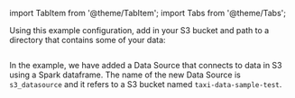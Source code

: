 import TabItem from '@theme/TabItem';
import Tabs from '@theme/Tabs';

Using this example configuration, add in your S3 bucket and path to a directory that contains some of your data:

```python name="docs/docusaurus/docs/snippets/aws_cloud_storage_spark.py add_s3_datasource"
```

In the example, we have added a Data Source that connects to data in S3 using a Spark dataframe. The name of
the new Data Source is ``s3_datasource`` and it refers to a S3 bucket named ``taxi-data-sample-test``.


